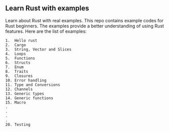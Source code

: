 ## Learn Rust with examples

Learn about Rust with real examples. This repo contains example codes for Rust beginners. 
The examples provide a better understanding of using Rust features. 
Here are the list of examples:

    1.  Hello rust
    2.  Cargo
    3.  String, Vector and Slices
    4.  Loops
    5.  Functions
    6.  Structs
    7.  Enum
    8.  Traits
    9.  Closures
    10. Error handling    
    11. Type and Conversions    
    12. Channels
    13. Generic types
    14. Generic functions
    15. Macro
    .
    .
    .
    .
    20. Testing


